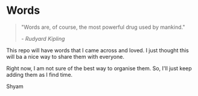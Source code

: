 # Words

> "Words are, of course, the most powerful drug used by mankind."
>
>  _- Rudyard Kipling_


This repo will have words that I came across and loved. I just thought this will ba a nice way to share them with everyone.

Right now, I am not sure of the best way to organise them. So, I'll just keep adding them as I find time.

Shyam
